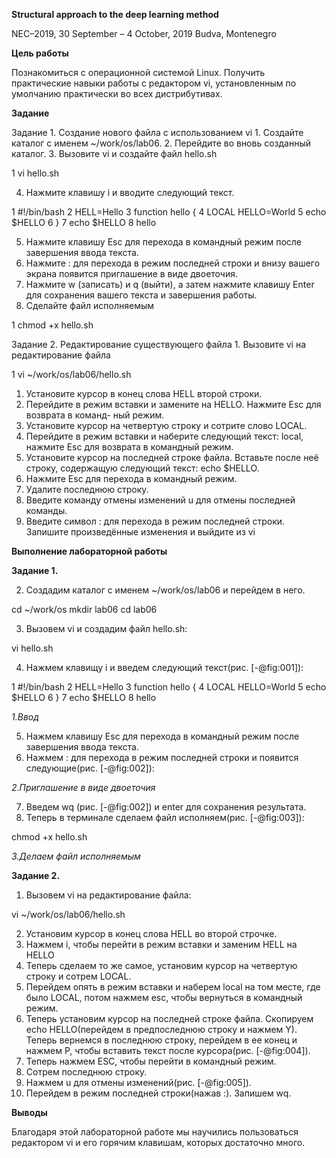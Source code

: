 ﻿**Structural approach to the deep learning method**

NEC–2019, 30 September – 4 October, 2019 Budva, Montenegro

**Цель работы**

Познакомиться с операционной системой Linux. Получить практические навыки работы с редактором vi, установленным по умолчанию практически во всех дистрибутивах.

**Задание**

Задание 1. Создание нового файла с использованием vi 1. Создайте каталог с именем ~/work/os/lab06. 2. Перейдите во вновь созданный каталог. 3. Вызовите vi и создайте файл hello.sh

1 vi hello.sh

4. Нажмите клавишу i и вводите следующий текст.

1 #!/bin/bash
2 HELL=Hello
3 function hello {
4 LOCAL HELLO=World
5 echo $HELLO
6 }
7 echo $HELLO
8 hello

5. Нажмите клавишу Esc для перехода в командный режим после завершения ввода текста.
5. Нажмите : для перехода в режим последней строки и внизу вашего экрана появится приглашение в виде двоеточия.
5. Нажмите w (записать) и q (выйти), а затем нажмите клавишу Enter для сохранения вашего текста и завершения работы.
5. Сделайте файл исполняемым

1 chmod +x hello.sh

Задание 2. Редактирование существующего файла 1. Вызовите vi на редактирование файла

1 vi ~/work/os/lab06/hello.sh

1. Установите курсор в конец слова HELL второй строки.
1. Перейдите в режим вставки и замените на HELLO. Нажмите Esc для возврата в команд- ный режим.
1. Установите курсор на четвертую строку и сотрите слово LOCAL.
1. Перейдите в режим вставки и наберите следующий текст: local, нажмите Esc для возврата в командный режим.
1. Установите курсор на последней строке файла. Вставьте после неё строку, содержащую следующий текст: echo $HELLO.
1. Нажмите Esc для перехода в командный режим.
1. Удалите последнюю строку.
1. Введите команду отмены изменений u для отмены последней команды.
1. Введите символ : для перехода в режим последней строки. Запишите произведённые изменения и выйдите из vi

**Выполнение лабораторной работы**

**Задание 1.**

   2. Создадим каталог с именем ~/work/os/lab06 и перейдем в него.

cd ~/work/os
mkdir lab06
cd lab06

3. Вызовем vi и создадим файл hello.sh:

vi hello.sh

4. Нажмем клавищу i и введем следующий текст(рис. [-@fig:001]):

1 #!/bin/bash
2 HELL=Hello
3 function hello {
4 LOCAL HELLO=World
5 echo $HELLO
6 }
7 echo $HELLO
8 hello

*1.Ввод*

5. Нажмем клавишу Esc для перехода в командный режим после завершения ввода текста.
5. Нажмем : для перехода в режим последней строки и появится следующие(рис. [-@fig:002]):

*2.Приглашение в виде двоеточия*

7. Введем wq (рис. [-@fig:002]) и enter для сохранения результата.
7. Теперь в терминале сделаем файл исполняем(рис. [-@fig:003]):

chmod +x hello.sh 

*3.Делаем файл исполняемым*

**Задание 2.**

1. Вызовем vi на редактирование файла:

vi ~/work/os/lab06/hello.sh

2. Установим курсор в конец слова HELL во второй строчке.
2. Нажмем i, чтобы перейти в режим вставки и заменим HELL на HELLO
2. Теперь сделаем то же самое, установим курсор на четвертую строку и сотрем LOCAL.
2. Перейдем опять в режим вставки и наберем local на том месте, где было LOCAL, потом нажмем esc, чтобы вернуться в командный режим.
2. Теперь установим курсор на последней строке файла. Скопируем echo HELLO(перейдем в предпоследнюю строку и нажмем Y). Теперь вернемся в последнюю строку, перейдем в ее конец и нажмем P, чтобы вставить текст после курсора(рис. [-@fig:004]). 
2. Теперь нажмем ESC, чтобы перейти в командный режим.
2. Сотрем последнюю строку.
2. Нажмем u для отмены изменений(рис. [-@fig:005]). 
2. Перейдем в режим последней строки(нажав :). Запишем wq.

**Выводы**

Благодаря этой лабораторной работе мы научились пользоваться редактором vi и его горячим клавишам, которых достаточно много.
